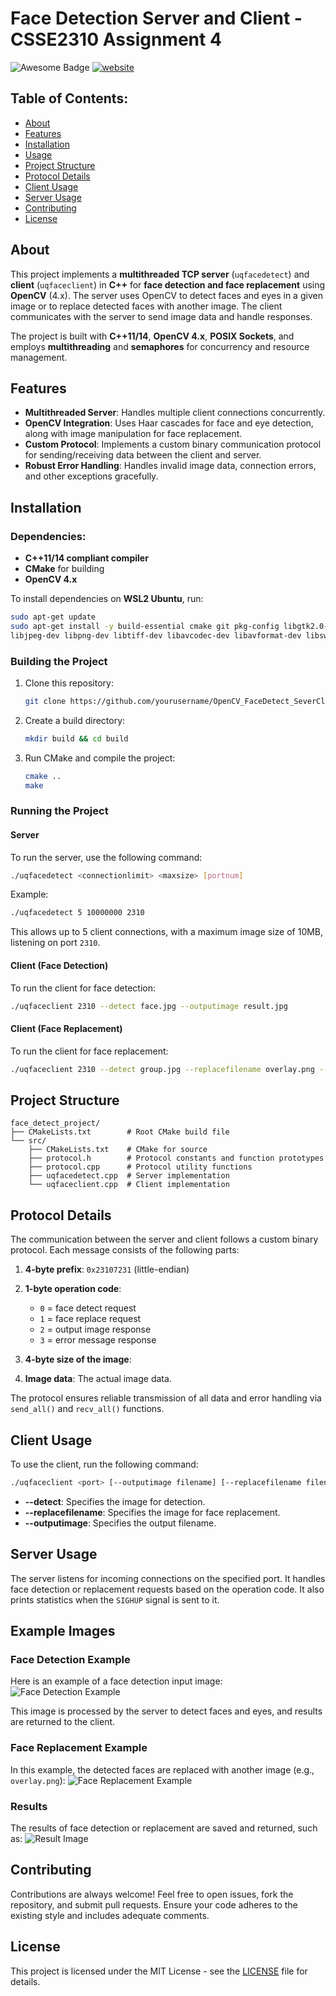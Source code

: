 
# Face Detection Server and Client - CSSE2310 Assignment 4

![Awesome Badge](https://cdn.rawgit.com/sindresorhus/awesome/d7305f38d29fed78fa85652e3a63e154dd8e8829/media/badge.svg) <a href="https://arbeitnow.com/?utm_source=awesome-github-profile-readme"><img src="https://img.shields.io/static/v1?label=&labelColor=505050&message=arbeitnow&color=%230076D6&style=flat&logo=google-chrome&logoColor=%230076D6" alt="website"/></a>

## Table of Contents:

* [About](#about)
* [Features](#features)
* [Installation](#installation)
* [Usage](#usage)
* [Project Structure](#project-structure)
* [Protocol Details](#protocol-details)
* [Client Usage](#client-usage)
* [Server Usage](#server-usage)
* [Contributing](#contributing)
* [License](#license)

## About

This project implements a **multithreaded TCP server** (`uqfacedetect`) and **client** (`uqfaceclient`) in **C++** for **face detection and face replacement** using **OpenCV** (4.x). The server uses OpenCV to detect faces and eyes in a given image or to replace detected faces with another image. The client communicates with the server to send image data and handle responses.

The project is built with **C++11/14**, **OpenCV 4.x**, **POSIX Sockets**, and employs **multithreading** and **semaphores** for concurrency and resource management.

## Features

* **Multithreaded Server**: Handles multiple client connections concurrently.
* **OpenCV Integration**: Uses Haar cascades for face and eye detection, along with image manipulation for face replacement.
* **Custom Protocol**: Implements a custom binary communication protocol for sending/receiving data between the client and server.
* **Robust Error Handling**: Handles invalid image data, connection errors, and other exceptions gracefully.

## Installation

### Dependencies:

* **C++11/14 compliant compiler**
* **CMake** for building
* **OpenCV 4.x**

To install dependencies on **WSL2 Ubuntu**, run:

```bash
sudo apt-get update
sudo apt-get install -y build-essential cmake git pkg-config libgtk2.0-dev \
libjpeg-dev libpng-dev libtiff-dev libavcodec-dev libavformat-dev libswscale-dev libopencv-dev
```

### Building the Project

1. Clone this repository:

   ```bash
   git clone https://github.com/yourusername/OpenCV_FaceDetect_SeverClient.git
   ```

2. Create a build directory:

   ```bash
   mkdir build && cd build
   ```

3. Run CMake and compile the project:

   ```bash
   cmake ..
   make
   ```

### Running the Project

#### Server

To run the server, use the following command:

```bash
./uqfacedetect <connectionlimit> <maxsize> [portnum]
```

Example:

```bash
./uqfacedetect 5 10000000 2310
```

This allows up to 5 client connections, with a maximum image size of 10MB, listening on port `2310`.

#### Client (Face Detection)

To run the client for face detection:

```bash
./uqfaceclient 2310 --detect face.jpg --outputimage result.jpg
```

#### Client (Face Replacement)

To run the client for face replacement:

```bash
./uqfaceclient 2310 --detect group.jpg --replacefilename overlay.png --outputimage out.jpg
```

## Project Structure

```
face_detect_project/
├── CMakeLists.txt        # Root CMake build file
└── src/
    ├── CMakeLists.txt    # CMake for source
    ├── protocol.h        # Protocol constants and function prototypes
    ├── protocol.cpp      # Protocol utility functions
    ├── uqfacedetect.cpp  # Server implementation
    └── uqfaceclient.cpp  # Client implementation
```

## Protocol Details

The communication between the server and client follows a custom binary protocol. Each message consists of the following parts:

1. **4-byte prefix**: `0x23107231` (little-endian)
2. **1-byte operation code**:

   * `0` = face detect request
   * `1` = face replace request
   * `2` = output image response
   * `3` = error message response
3. **4-byte size of the image**:
4. **Image data**: The actual image data.

The protocol ensures reliable transmission of all data and error handling via `send_all()` and `recv_all()` functions.

## Client Usage

To use the client, run the following command:

```bash
./uqfaceclient <port> [--outputimage filename] [--replacefilename filename] [--detect filename]
```

* **--detect**: Specifies the image for detection.
* **--replacefilename**: Specifies the image for face replacement.
* **--outputimage**: Specifies the output filename.

## Server Usage

The server listens for incoming connections on the specified port. It handles face detection or replacement requests based on the operation code. It also prints statistics when the `SIGHUP` signal is sent to it.

## Example Images

### Face Detection Example

Here is an example of a face detection input image:
![Face Detection Example](src/face.jpg)

This image is processed by the server to detect faces and eyes, and results are returned to the client.

### Face Replacement Example

In this example, the detected faces are replaced with another image (e.g., `overlay.png`):
![Face Replacement Example](src/overlay.png)

### Results

The results of face detection or replacement are saved and returned, such as:
![Result Image](src/result.jpg)

## Contributing

Contributions are always welcome! Feel free to open issues, fork the repository, and submit pull requests. Ensure your code adheres to the existing style and includes adequate comments.

## License

This project is licensed under the MIT License - see the [LICENSE](LICENSE) file for details.

